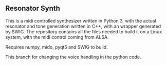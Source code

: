 ## Resonator Synth
This is a midi controlled synthesizer written in Python 3, with the actual resonator and tone generation written in C++, with an wrapper generated by SWIG.
The repository contains all the files needed to build it on a Linux system, with the midi control coming from ALSA.

Requires numpy, mido, pyqt5 and SWIG to build.

This branch for changing the voice handling in the python code.
